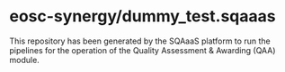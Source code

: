 # eosc-synergy/dummy_test.sqaaas
This repository has been generated by the SQAaaS platform to run the pipelines
for the operation of the
Quality Assessment & Awarding (QAA)
module.